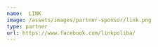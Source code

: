```yaml
---
name:  LINK
image: /assets/images/partner-sponsor/link.png
type: partner
url: https://www.facebook.com/linkpoliba/
---
```

